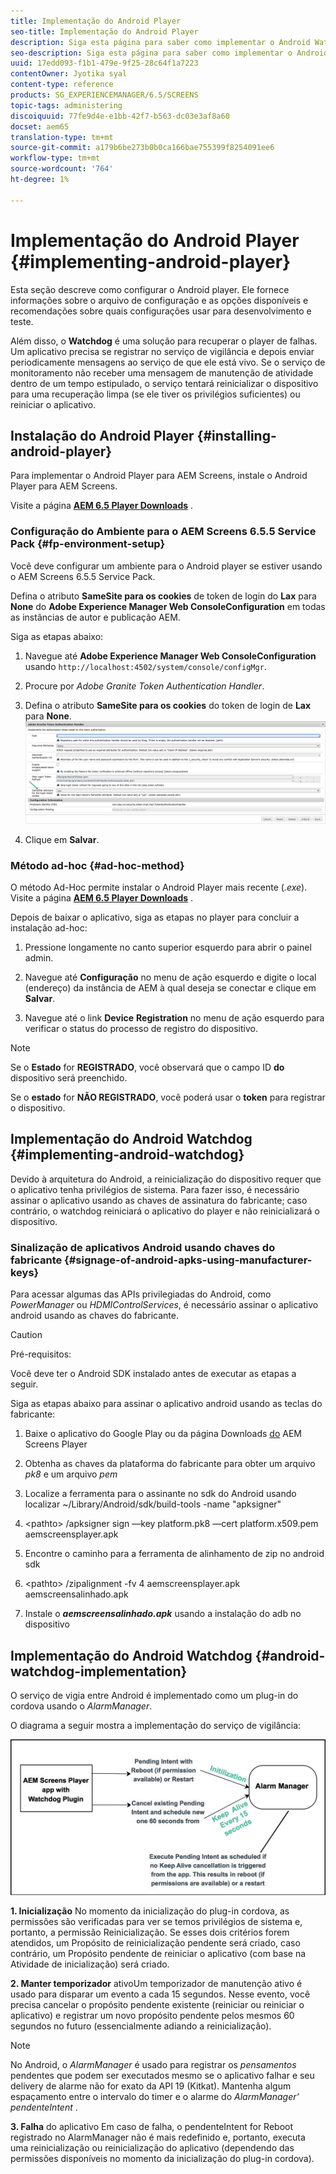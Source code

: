 ```yaml
---
title: Implementação do Android Player
seo-title: Implementação do Android Player
description: Siga esta página para saber como implementar o Android Watchdog, uma solução para recuperar o player de falhas.
seo-description: Siga esta página para saber como implementar o Android Watchdog, uma solução para recuperar o player de falhas.
uuid: 17edd093-f1b1-479e-9f25-28c64f1a7223
contentOwner: Jyotika syal
content-type: reference
products: SG_EXPERIENCEMANAGER/6.5/SCREENS
topic-tags: administering
discoiquuid: 77fe9d4e-e1bb-42f7-b563-dc03e3af8a60
docset: aem65
translation-type: tm+mt
source-git-commit: a179b6be273b0b0ca166bae755399f8254091ee6
workflow-type: tm+mt
source-wordcount: '764'
ht-degree: 1%

---
```



# Implementação do Android Player {#implementing-android-player}

Esta seção descreve como configurar o Android player. Ele fornece informações sobre o arquivo de configuração e as opções disponíveis e recomendações sobre quais configurações usar para desenvolvimento e teste.

Além disso, o **Watchdog** é uma solução para recuperar o player de falhas. Um aplicativo precisa se registrar no serviço de vigilância e depois enviar periodicamente mensagens ao serviço de que ele está vivo. Se o serviço de monitoramento não receber uma mensagem de manutenção de atividade dentro de um tempo estipulado, o serviço tentará reinicializar o dispositivo para uma recuperação limpa (se ele tiver os privilégios suficientes) ou reiniciar o aplicativo.

## Instalação do Android Player {#installing-android-player}

Para implementar o Android Player para AEM Screens, instale o Android Player para AEM Screens.

Visite a página [**AEM 6.5 Player Downloads**](https://download.macromedia.com/screens/) .

### Configuração do Ambiente para o AEM Screens 6.5.5 Service Pack {#fp-environment-setup}

Você deve configurar um ambiente para o Android player se estiver usando o AEM Screens 6.5.5 Service Pack.

Defina o atributo **SameSite para os cookies** de token de login do **Lax** para **None** do **Adobe Experience Manager Web ConsoleConfiguration** em todas as instâncias de autor e publicação AEM.

Siga as etapas abaixo:

1. Navegue até **Adobe Experience Manager Web ConsoleConfiguration** usando `http://localhost:4502/system/console/configMgr`.

1. Procure por *Adobe Granite Token Authentication Handler*.

1. Defina o atributo **SameSite para os cookies** do token de login de **Lax** para **None**.
   ![imagem](/help/user-guide/assets/granite-updates.png)

1. Clique em **Salvar**.


### Método ad-hoc {#ad-hoc-method}

O método Ad-Hoc permite instalar o Android Player mais recente (*.exe*). Visite a página [**AEM 6.5 Player Downloads**](https://download.macromedia.com/screens/) .

Depois de baixar o aplicativo, siga as etapas no player para concluir a instalação ad-hoc:

1. Pressione longamente no canto superior esquerdo para abrir o painel admin.
1. Navegue até **Configuração** no menu de ação esquerdo e digite o local (endereço) da instância de AEM à qual deseja se conectar e clique em **Salvar**.

1. Navegue até o link **Device** **Registration** no menu de ação esquerdo para verificar o status do processo de registro do dispositivo.

>[!NOTE]
>
>Se o **Estado** for **REGISTRADO**, você observará que o campo ID **do** dispositivo será preenchido.
>
>Se o **estado** for **NÃO REGISTRADO**, você poderá usar o **token** para registrar o dispositivo.

## Implementação do Android Watchdog {#implementing-android-watchdog}

Devido à arquitetura do Android, a reinicialização do dispositivo requer que o aplicativo tenha privilégios de sistema. Para fazer isso, é necessário assinar o aplicativo usando as chaves de assinatura do fabricante; caso contrário, o watchdog reiniciará o aplicativo do player e não reinicializará o dispositivo.

### Sinalização de aplicativos Android usando chaves do fabricante {#signage-of-android-apks-using-manufacturer-keys}

Para acessar algumas das APIs privilegiadas do Android, como *PowerManager* ou *HDMIControlServices*, é necessário assinar o aplicativo android usando as chaves do fabricante.

>[!CAUTION]
>
>Pré-requisitos:
>
>Você deve ter o Android SDK instalado antes de executar as etapas a seguir.

Siga as etapas abaixo para assinar o aplicativo android usando as teclas do fabricante:

1. Baixe o aplicativo do Google Play ou da página Downloads [do](https://download.macromedia.com/screens/) AEM Screens Player
1. Obtenha as chaves da plataforma do fabricante para obter um arquivo *pk8* e um arquivo *pem*

1. Localize a ferramenta para o assinante no sdk do Android usando localizar ~/Library/Android/sdk/build-tools -name &quot;apksigner&quot;
1. &lt;pathto> /apksigner sign —key platform.pk8 —cert platform.x509.pem aemscreensplayer.apk
1. Encontre o caminho para a ferramenta de alinhamento de zip no android sdk
1. &lt;pathto> /zipalignment -fv 4 aemscreensplayer.apk aemscreensalinhado.apk
1. Instale o ***aemscreensalinhado.apk*** usando a instalação do adb no dispositivo

## Implementação do Android Watchdog {#android-watchdog-implementation}

O serviço de vigia entre Android é implementado como um plug-in do cordova usando o *AlarmManager*.

O diagrama a seguir mostra a implementação do serviço de vigilância:

![chlimage_1-31](assets/chlimage_1-31.png)

**1. Inicialização** No momento da inicialização do plug-in cordova, as permissões são verificadas para ver se temos privilégios de sistema e, portanto, a permissão Reinicialização. Se esses dois critérios forem atendidos, um Propósito de reinicialização pendente será criado, caso contrário, um Propósito pendente de reiniciar o aplicativo (com base na Atividade de inicialização) será criado.

**2. Manter temporizador** ativoUm temporizador de manutenção ativo é usado para disparar um evento a cada 15 segundos. Nesse evento, você precisa cancelar o propósito pendente existente (reiniciar ou reiniciar o aplicativo) e registrar um novo propósito pendente pelos mesmos 60 segundos no futuro (essencialmente adiando a reinicialização).

>[!NOTE]
>
>No Android, o *AlarmManager* é usado para registrar os *pensamentos* pendentes que podem ser executados mesmo se o aplicativo falhar e seu delivery de alarme não for exato da API 19 (Kitkat). Mantenha algum espaçamento entre o intervalo do timer e o alarme do *AlarmManager&#39;* *pendenteIntent* .

**3. Falha** do aplicativo Em caso de falha, o pendenteIntent for Reboot registrado no AlarmManager não é mais redefinido e, portanto, executa uma reinicialização ou reinicialização do aplicativo (dependendo das permissões disponíveis no momento da inicialização do plug-in cordova).
